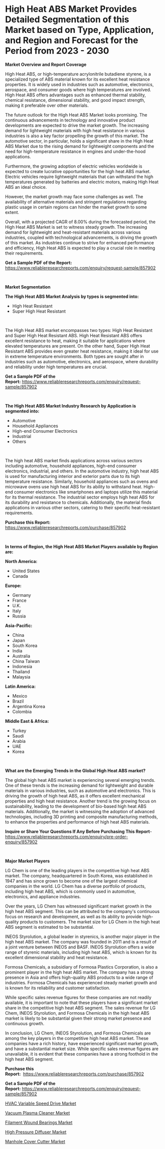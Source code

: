 <p><h1>High Heat ABS Market Provides Detailed Segmentation of this Market based on Type, Application, and Region and Forecast for the Period from 2023 - 2030</h1></p><p><strong>Market Overview and Report Coverage</strong></p>
<p><p>High Heat ABS, or high-temperature acrylonitrile butadiene styrene, is a specialized type of ABS material known for its excellent heat resistance properties. It is widely used in industries such as automotive, electronics, aerospace, and consumer goods where high temperatures are involved. High Heat ABS offers advantages such as enhanced thermal stability, chemical resistance, dimensional stability, and good impact strength, making it preferable over other materials.</p><p>The future outlook for the High Heat ABS Market looks promising. The continuous advancements in technology and innovative product developments are expected to drive the market growth. The increasing demand for lightweight materials with high heat resistance in various industries is also a key factor propelling the growth of this market. The automotive sector, in particular, holds a significant share in the High Heat ABS Market due to the rising demand for lightweight components and the need for high-temperature resistance in engines and under-the-hood applications.</p><p>Furthermore, the growing adoption of electric vehicles worldwide is expected to create lucrative opportunities for the high heat ABS market. Electric vehicles require lightweight materials that can withstand the high temperatures generated by batteries and electric motors, making High Heat ABS an ideal choice.</p><p>However, the market growth may face some challenges as well. The availability of alternative materials and stringent regulations regarding plastic usage in certain regions can hinder the market growth to some extent.</p><p>Overall, with a projected CAGR of 8.00% during the forecasted period, the High Heat ABS Market is set to witness steady growth. The increasing demand for lightweight and heat-resistant materials across various industries, coupled with technological advancements, is driving the growth of this market. As industries continue to strive for enhanced performance and efficiency, High Heat ABS is expected to play a crucial role in meeting their requirements.</p></p>
<p><strong>Get a Sample PDF of the Report:</strong> <a href="https://www.reliableresearchreports.com/enquiry/request-sample/857902">https://www.reliableresearchreports.com/enquiry/request-sample/857902</a></p>
<p>&nbsp;</p>
<p><strong>Market Segmentation</strong></p>
<p><strong>The High Heat ABS Market Analysis by types is segmented into:</strong></p>
<p><ul><li>High Heat Resistant</li><li>Super High Heat Resistant</li></ul></p>
<p>&nbsp;</p>
<p><p>The High Heat ABS market encompasses two types: High Heat Resistant and Super High Heat Resistant ABS. High Heat Resistant ABS offers excellent resistance to heat, making it suitable for applications where elevated temperatures are present. On the other hand, Super High Heat Resistant ABS provides even greater heat resistance, making it ideal for use in extreme temperature environments. Both types are sought after in industries such as automotive, electronics, and aerospace, where durability and reliability under high temperatures are crucial.</p></p>
<p><strong>Get a Sample PDF of the Report:</strong>&nbsp;<a href="https://www.reliableresearchreports.com/enquiry/request-sample/857902">https://www.reliableresearchreports.com/enquiry/request-sample/857902</a></p>
<p>&nbsp;</p>
<p><strong>The High Heat ABS Market Industry Research by Application is segmented into:</strong></p>
<p><ul><li>Automotive</li><li>Household Appliances</li><li>High-end Consumer Electronics</li><li>Industrial</li><li>Others</li></ul></p>
<p>&nbsp;</p>
<p><p>The high heat ABS market finds applications across various sectors including automotive, household appliances, high-end consumer electronics, industrial, and others. In the automotive industry, high heat ABS is used for manufacturing interior and exterior parts due to its high temperature resistance. Similarly, household appliances such as ovens and microwave ovens use high heat ABS for its ability to withstand heat. High-end consumer electronics like smartphones and laptops utilize this material for its thermal resistance. The industrial sector employs high heat ABS for its durability and resistance to chemicals. Additionally, the material finds applications in various other sectors, catering to their specific heat-resistant requirements.</p></p>
<p><strong>Purchase this Report:</strong>&nbsp; <a href="https://www.reliableresearchreports.com/purchase/857902">https://www.reliableresearchreports.com/purchase/857902</a></p>
<p>&nbsp;</p>
<p><strong>In terms of Region, the High Heat ABS Market Players available by Region are:</strong></p>
<p>
    <p> <strong> North America: </strong>
        <ul>
            <li>United States</li>
            <li>Canada</li>
        </ul>
        </p> 
    <p> <strong> Europe: </strong>
        <ul>
            <li>Germany</li>
            <li>France</li>
            <li>U.K.</li>
            <li>Italy</li>
            <li>Russia</li>
        </ul>
        </p> 
    <p> <strong> Asia-Pacific: </strong>
        <ul>
            <li>China</li>
            <li>Japan</li>
            <li>South Korea</li>
            <li>India</li>
            <li>Australia</li>
            <li>China Taiwan</li>
            <li>Indonesia</li>
            <li>Thailand</li>
            <li>Malaysia</li>
        </ul>
        </p> 
    <p> <strong> Latin America: </strong>
        <ul>
            <li>Mexico</li>
            <li>Brazil</li>
            <li>Argentina Korea</li>
            <li>Colombia</li>
        </ul>
        </p> 
    <p> <strong> Middle East & Africa: </strong>
        <ul>
            <li>Turkey</li>
            <li>Saudi</li>
            <li>Arabia</li>
            <li>UAE</li>
            <li>Korea</li>
        </ul>
    </p>
    </p>
<p>&nbsp;</p>
<p><strong>What are the Emerging Trends in the Global High Heat ABS market?</strong></p>
<p><p>The global high heat ABS market is experiencing several emerging trends. One of these trends is the increasing demand for lightweight and durable materials in various industries, such as automotive and electronics. This is driving the growth of high heat ABS, as it offers excellent mechanical properties and high heat resistance. Another trend is the growing focus on sustainability, leading to the development of bio-based high heat ABS materials. Additionally, the market is witnessing the adoption of advanced technologies, including 3D printing and composite manufacturing methods, to enhance the properties and performance of high heat ABS materials.</p></p>
<p><strong>Inquire or Share Your Questions If Any Before Purchasing This Report</strong>- <a href="https://www.reliableresearchreports.com/enquiry/pre-order-enquiry/857902">https://www.reliableresearchreports.com/enquiry/pre-order-enquiry/857902</a></p>
<p>&nbsp;</p>
<p><strong>Major Market Players</strong></p>
<p><p>LG Chem is one of the leading players in the competitive high heat ABS market. The company, headquartered in South Korea, was established in 1947 and has since grown to become one of the largest chemical companies in the world. LG Chem has a diverse portfolio of products, including high heat ABS, which is commonly used in automotive, electronics, and appliance industries.</p><p>Over the years, LG Chem has witnessed significant market growth in the high heat ABS segment. This can be attributed to the company's continuous focus on research and development, as well as its ability to provide high-quality products to customers. The market size for LG Chem in the high heat ABS segment is estimated to be substantial.</p><p>INEOS Styrolution, a global leader in styrenics, is another major player in the high heat ABS market. The company was founded in 2011 and is a result of a joint venture between INEOS and BASF. INEOS Styrolution offers a wide range of styrenic materials, including high heat ABS, which is known for its excellent dimensional stability and heat resistance.</p><p>Formosa Chemicals, a subsidiary of Formosa Plastics Corporation, is also a prominent player in the high heat ABS market. The company has a strong presence in Asia and offers high-quality ABS products to a wide range of industries. Formosa Chemicals has experienced steady market growth and is known for its reliability and customer satisfaction.</p><p>While specific sales revenue figures for these companies are not readily available, it is important to note that these players have a significant market share in the competitive high heat ABS segment. The sales revenue for LG Chem, INEOS Styrolution, and Formosa Chemicals in the high heat ABS market is likely to be substantial given their strong market presence and continuous growth.</p><p>In conclusion, LG Chem, INEOS Styrolution, and Formosa Chemicals are among the key players in the competitive high heat ABS market. These companies have a rich history, have experienced significant market growth, and have a substantial market size. While specific sales revenue figures are unavailable, it is evident that these companies have a strong foothold in the high heat ABS segment.</p></p>
<p><strong>Purchase this Report:</strong>&nbsp;&nbsp;<a href="https://www.reliableresearchreports.com/purchase/857902">https://www.reliableresearchreports.com/purchase/857902</a></p>
<p></p>
<p><strong>Get a Sample PDF of the Report:</strong>&nbsp;<a href="https://www.reliableresearchreports.com/enquiry/request-sample/857902">https://www.reliableresearchreports.com/enquiry/request-sample/857902</a></p>
<p><p><a href="https://www.linkedin.com/pulse/hvac-variable-speed-drive-market-size-growth-forecast-from-6kcue/">HVAC Variable Speed Drive Market</a></p><p><a href="https://www.linkedin.com/pulse/vacuum-plasma-cleaner-market-share-amp-new-trends-analysis-l0xhe/">Vacuum Plasma Cleaner Market</a></p><p><a href="https://medium.com/@dorinaprifti56/filament-wound-bearings-market-size-cagr-trends-2024-2030-d77121e0e652">Filament Wound Bearings Market</a></p><p><a href="https://medium.com/@albanamusaj1924/high-pressure-diffuser-nbsp-market-focuses-on-market-share-size-and-projected-forecast-till-2030-db035c7706a5">High Pressure Diffuser Market</a></p><p><a href="https://www.linkedin.com/pulse/manhole-cover-cutter-market-share-amp-new-trends-analysis-report-th18e/">Manhole Cover Cutter Market</a></p></p>